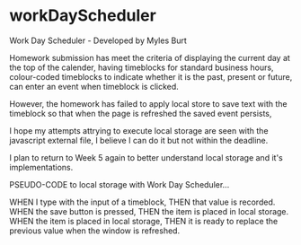 # workDayScheduler

Work Day Scheduler - Developed by Myles Burt

Homework submission has meet the criteria of displaying the current day at the top of the calender, having timeblocks for standard business hours, colour-coded timeblocks to indicate whether it is the past, present or future, can enter an event when timeblock is clicked.

However, the homework has failed to apply local store to save text with the timeblock so that when the page is refreshed the saved event persists,

I hope my attempts attrying to execute local storage are seen with the javascript external file, I believe I can do it but not within the deadline.

I plan to return to Week 5 again to better understand local storage and it's implementations.

PSEUDO-CODE to local storage with Work Day Scheduler...

WHEN I type with the input of a timeblock, THEN that value is recorded.
WHEN the save button is pressed, THEN the item is placed in local storage.
WHEN the item is placed in local storage, THEN it is ready to replace the previous value when the window is refreshed.